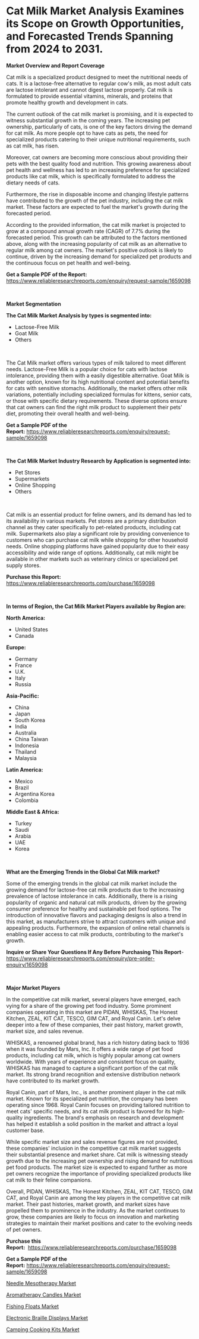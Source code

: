 <p><h1>Cat Milk Market Analysis Examines its Scope on Growth Opportunities, and Forecasted Trends Spanning from 2024 to 2031.</h1></p><p><strong>Market Overview and Report Coverage</strong></p>
<p><p>Cat milk is a specialized product designed to meet the nutritional needs of cats. It is a lactose-free alternative to regular cow's milk, as most adult cats are lactose intolerant and cannot digest lactose properly. Cat milk is formulated to provide essential vitamins, minerals, and proteins that promote healthy growth and development in cats.</p><p>The current outlook of the cat milk market is promising, and it is expected to witness substantial growth in the coming years. The increasing pet ownership, particularly of cats, is one of the key factors driving the demand for cat milk. As more people opt to have cats as pets, the need for specialized products catering to their unique nutritional requirements, such as cat milk, has risen.</p><p>Moreover, cat owners are becoming more conscious about providing their pets with the best quality food and nutrition. This growing awareness about pet health and wellness has led to an increasing preference for specialized products like cat milk, which is specifically formulated to address the dietary needs of cats. </p><p>Furthermore, the rise in disposable income and changing lifestyle patterns have contributed to the growth of the pet industry, including the cat milk market. These factors are expected to fuel the market's growth during the forecasted period.</p><p>According to the provided information, the cat milk market is projected to grow at a compound annual growth rate (CAGR) of 7.7% during the forecasted period. This growth can be attributed to the factors mentioned above, along with the increasing popularity of cat milk as an alternative to regular milk among cat owners. The market's positive outlook is likely to continue, driven by the increasing demand for specialized pet products and the continuous focus on pet health and well-being.</p></p>
<p><strong>Get a Sample PDF of the Report:</strong> <a href="https://www.reliableresearchreports.com/enquiry/request-sample/1659098">https://www.reliableresearchreports.com/enquiry/request-sample/1659098</a></p>
<p>&nbsp;</p>
<p><strong>Market Segmentation</strong></p>
<p><strong>The Cat Milk Market Analysis by types is segmented into:</strong></p>
<p><ul><li>Lactose-Free Milk</li><li>Goat Milk</li><li>Others</li></ul></p>
<p>&nbsp;</p>
<p><p>The Cat Milk market offers various types of milk tailored to meet different needs. Lactose-Free Milk is a popular choice for cats with lactose intolerance, providing them with a easily digestible alternative. Goat Milk is another option, known for its high nutritional content and potential benefits for cats with sensitive stomachs. Additionally, the market offers other milk variations, potentially including specialized formulas for kittens, senior cats, or those with specific dietary requirements. These diverse options ensure that cat owners can find the right milk product to supplement their pets' diet, promoting their overall health and well-being.</p></p>
<p><strong>Get a Sample PDF of the Report:</strong>&nbsp;<a href="https://www.reliableresearchreports.com/enquiry/request-sample/1659098">https://www.reliableresearchreports.com/enquiry/request-sample/1659098</a></p>
<p>&nbsp;</p>
<p><strong>The Cat Milk Market Industry Research by Application is segmented into:</strong></p>
<p><ul><li>Pet Stores</li><li>Supermarkets</li><li>Online Shopping</li><li>Others</li></ul></p>
<p>&nbsp;</p>
<p><p>Cat milk is an essential product for feline owners, and its demand has led to its availability in various markets. Pet stores are a primary distribution channel as they cater specifically to pet-related products, including cat milk. Supermarkets also play a significant role by providing convenience to customers who can purchase cat milk while shopping for other household needs. Online shopping platforms have gained popularity due to their easy accessibility and wide range of options. Additionally, cat milk might be available in other markets such as veterinary clinics or specialized pet supply stores.</p></p>
<p><strong>Purchase this Report:</strong>&nbsp; <a href="https://www.reliableresearchreports.com/purchase/1659098">https://www.reliableresearchreports.com/purchase/1659098</a></p>
<p>&nbsp;</p>
<p><strong>In terms of Region, the Cat Milk Market Players available by Region are:</strong></p>
<p>
    <p> <strong> North America: </strong>
        <ul>
            <li>United States</li>
            <li>Canada</li>
        </ul>
        </p> 
    <p> <strong> Europe: </strong>
        <ul>
            <li>Germany</li>
            <li>France</li>
            <li>U.K.</li>
            <li>Italy</li>
            <li>Russia</li>
        </ul>
        </p> 
    <p> <strong> Asia-Pacific: </strong>
        <ul>
            <li>China</li>
            <li>Japan</li>
            <li>South Korea</li>
            <li>India</li>
            <li>Australia</li>
            <li>China Taiwan</li>
            <li>Indonesia</li>
            <li>Thailand</li>
            <li>Malaysia</li>
        </ul>
        </p> 
    <p> <strong> Latin America: </strong>
        <ul>
            <li>Mexico</li>
            <li>Brazil</li>
            <li>Argentina Korea</li>
            <li>Colombia</li>
        </ul>
        </p> 
    <p> <strong> Middle East & Africa: </strong>
        <ul>
            <li>Turkey</li>
            <li>Saudi</li>
            <li>Arabia</li>
            <li>UAE</li>
            <li>Korea</li>
        </ul>
    </p>
    </p>
<p>&nbsp;</p>
<p><strong>What are the Emerging Trends in the Global Cat Milk market?</strong></p>
<p><p>Some of the emerging trends in the global cat milk market include the growing demand for lactose-free cat milk products due to the increasing prevalence of lactose intolerance in cats. Additionally, there is a rising popularity of organic and natural cat milk products, driven by the growing consumer preference for healthy and sustainable pet food options. The introduction of innovative flavors and packaging designs is also a trend in this market, as manufacturers strive to attract customers with unique and appealing products. Furthermore, the expansion of online retail channels is enabling easier access to cat milk products, contributing to the market's growth.</p></p>
<p><strong>Inquire or Share Your Questions If Any Before Purchasing This Report</strong>- <a href="https://www.reliableresearchreports.com/enquiry/pre-order-enquiry/1659098">https://www.reliableresearchreports.com/enquiry/pre-order-enquiry/1659098</a></p>
<p>&nbsp;</p>
<p><strong>Major Market Players</strong></p>
<p><p>In the competitive cat milk market, several players have emerged, each vying for a share of the growing pet food industry. Some prominent companies operating in this market are PIDAN, WHISKAS, The Honest Kitchen, ZEAL, KIT CAT, TESCO, GIM CAT, and Royal Canin. Let's delve deeper into a few of these companies, their past history, market growth, market size, and sales revenue.</p><p>WHISKAS, a renowned global brand, has a rich history dating back to 1936 when it was founded by Mars, Inc. It offers a wide range of pet food products, including cat milk, which is highly popular among cat owners worldwide. With years of experience and consistent focus on quality, WHISKAS has managed to capture a significant portion of the cat milk market. Its strong brand recognition and extensive distribution network have contributed to its market growth.</p><p>Royal Canin, part of Mars, Inc., is another prominent player in the cat milk market. Known for its specialized pet nutrition, the company has been operating since 1968. Royal Canin focuses on providing tailored nutrition to meet cats' specific needs, and its cat milk product is favored for its high-quality ingredients. The brand's emphasis on research and development has helped it establish a solid position in the market and attract a loyal customer base.</p><p>While specific market size and sales revenue figures are not provided, these companies' inclusion in the competitive cat milk market suggests their substantial presence and market share. Cat milk is witnessing steady growth due to the increasing pet ownership and rising demand for nutritious pet food products. The market size is expected to expand further as more pet owners recognize the importance of providing specialized products like cat milk to their feline companions.</p><p>Overall, PIDAN, WHISKAS, The Honest Kitchen, ZEAL, KIT CAT, TESCO, GIM CAT, and Royal Canin are among the key players in the competitive cat milk market. Their past histories, market growth, and market sizes have propelled them to prominence in the industry. As the market continues to grow, these companies are likely to focus on innovation and marketing strategies to maintain their market positions and cater to the evolving needs of pet owners.</p></p>
<p><strong>Purchase this Report:</strong>&nbsp;&nbsp;<a href="https://www.reliableresearchreports.com/purchase/1659098">https://www.reliableresearchreports.com/purchase/1659098</a></p>
<p></p>
<p><strong>Get a Sample PDF of the Report:</strong>&nbsp;<a href="https://www.reliableresearchreports.com/enquiry/request-sample/1659098">https://www.reliableresearchreports.com/enquiry/request-sample/1659098</a></p>
<p><p><a href="https://github.com/kipkeeva/Market-Research-Report-List-2/blob/main/needle-mesotherapy-market.md">Needle Mesotherapy Market</a></p><p><a href="https://github.com/kuntayevaz/Market-Research-Report-List-2/blob/main/aromatherapy-candles-market.md">Aromatherapy Candles Market</a></p><p><a href="https://github.com/zebdakicsin/Market-Research-Report-List-2/blob/main/fishing-floats-market.md">Fishing Floats Market</a></p><p><a href="https://github.com/provorikovar/Market-Research-Report-List-2/blob/main/electronic-braille-displays-market.md">Electronic Braille Displays Market</a></p><p><a href="https://github.com/Krish2023na/Market-Research-Report-List-2/blob/main/camping-cooking-kits-market.md">Camping Cooking Kits Market</a></p></p>
